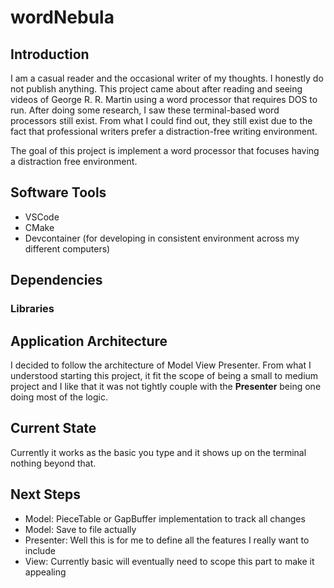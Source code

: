 # wordNebula
## Introduction
I am a casual reader and the occasional writer of my thoughts. I honestly do not publish anything. This project came about after reading and seeing videos of George R. R. Martin using a word processor that requires DOS to run. After doing some research, I saw these terminal-based word processors still exist. From what I could find out, they still exist due to the fact that professional writers prefer a distraction-free writing environment.

The goal of this project is implement a word processor that focuses having a distraction free environment.

## Software Tools
- VSCode
- CMake
- Devcontainer (for developing in consistent environment across my different computers)

## Dependencies
### Libraries


## Application Architecture
I decided to follow the architecture of Model View Presenter. From what I understood starting this project, it fit the scope of being a small to medium project and I like that it was not tightly couple with the **Presenter** being one doing most of the logic. 

## Current State
Currently it works as the basic you type and it shows up on the terminal nothing beyond that.

## Next Steps
- Model: PieceTable or GapBuffer implementation to track all changes
- Model: Save to file actually
- Presenter: Well this is for me to define all the features I really want to include 
- View: Currently basic will eventually need to scope this part to make it appealing